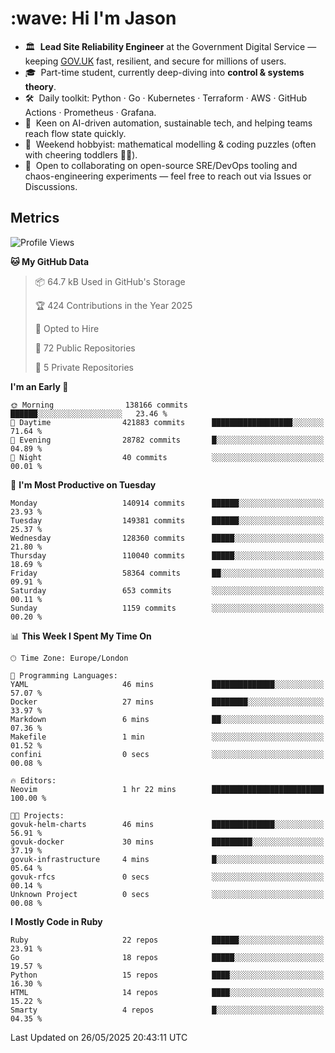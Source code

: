 <h1 align="left" id="jason-title">:wave: Hi I'm Jason</h1>

- 🏛️ &nbsp;**Lead Site Reliability Engineer** at the Government Digital Service — keeping [GOV.UK](https://www.gov.uk/) fast, resilient, and secure for millions of users.  
- 🎓 &nbsp;Part-time student, currently deep-diving into **control & systems theory**.  
- 🛠️ &nbsp;Daily toolkit: Python · Go · Kubernetes · Terraform · AWS · GitHub Actions · Prometheus · Grafana.  
- 🌱 &nbsp;Keen on AI-driven automation, sustainable tech, and helping teams reach flow state quickly.  
- 🧩 &nbsp;Weekend hobbyist: mathematical modelling & coding puzzles (often with cheering toddlers 👶👶). 
- 🤝 &nbsp;Open to collaborating on open-source SRE/DevOps tooling and chaos-engineering experiments — feel free to reach out via Issues or Discussions.


<h2>Metrics</h2>

<!--START_SECTION:waka-->
![Profile Views](http://img.shields.io/badge/Profile%20Views-5-blue)

**🐱 My GitHub Data** 

> 📦 64.7 kB Used in GitHub's Storage 
 > 
> 🏆 424 Contributions in the Year 2025
 > 
> 💼 Opted to Hire
 > 
> 📜 72 Public Repositories 
 > 
> 🔑 5 Private Repositories 
 > 
**I'm an Early 🐤** 

```text
🌞 Morning                138166 commits      ██████░░░░░░░░░░░░░░░░░░░   23.46 % 
🌆 Daytime                421883 commits      ██████████████████░░░░░░░   71.64 % 
🌃 Evening                28782 commits       █░░░░░░░░░░░░░░░░░░░░░░░░   04.89 % 
🌙 Night                  40 commits          ░░░░░░░░░░░░░░░░░░░░░░░░░   00.01 % 
```
📅 **I'm Most Productive on Tuesday** 

```text
Monday                   140914 commits      ██████░░░░░░░░░░░░░░░░░░░   23.93 % 
Tuesday                  149381 commits      ██████░░░░░░░░░░░░░░░░░░░   25.37 % 
Wednesday                128360 commits      █████░░░░░░░░░░░░░░░░░░░░   21.80 % 
Thursday                 110040 commits      █████░░░░░░░░░░░░░░░░░░░░   18.69 % 
Friday                   58364 commits       ██░░░░░░░░░░░░░░░░░░░░░░░   09.91 % 
Saturday                 653 commits         ░░░░░░░░░░░░░░░░░░░░░░░░░   00.11 % 
Sunday                   1159 commits        ░░░░░░░░░░░░░░░░░░░░░░░░░   00.20 % 
```


📊 **This Week I Spent My Time On** 

```text
🕑︎ Time Zone: Europe/London

💬 Programming Languages: 
YAML                     46 mins             ██████████████░░░░░░░░░░░   57.07 % 
Docker                   27 mins             ████████░░░░░░░░░░░░░░░░░   33.97 % 
Markdown                 6 mins              ██░░░░░░░░░░░░░░░░░░░░░░░   07.36 % 
Makefile                 1 min               ░░░░░░░░░░░░░░░░░░░░░░░░░   01.52 % 
confini                  0 secs              ░░░░░░░░░░░░░░░░░░░░░░░░░   00.08 % 

🔥 Editors: 
Neovim                   1 hr 22 mins        █████████████████████████   100.00 % 

🐱‍💻 Projects: 
govuk-helm-charts        46 mins             ██████████████░░░░░░░░░░░   56.91 % 
govuk-docker             30 mins             █████████░░░░░░░░░░░░░░░░   37.19 % 
govuk-infrastructure     4 mins              █░░░░░░░░░░░░░░░░░░░░░░░░   05.64 % 
govuk-rfcs               0 secs              ░░░░░░░░░░░░░░░░░░░░░░░░░   00.14 % 
Unknown Project          0 secs              ░░░░░░░░░░░░░░░░░░░░░░░░░   00.08 % 
```

**I Mostly Code in Ruby** 

```text
Ruby                     22 repos            ██████░░░░░░░░░░░░░░░░░░░   23.91 % 
Go                       18 repos            █████░░░░░░░░░░░░░░░░░░░░   19.57 % 
Python                   15 repos            ████░░░░░░░░░░░░░░░░░░░░░   16.30 % 
HTML                     14 repos            ████░░░░░░░░░░░░░░░░░░░░░   15.22 % 
Smarty                   4 repos             █░░░░░░░░░░░░░░░░░░░░░░░░   04.35 % 
```




 Last Updated on 26/05/2025 20:43:11 UTC
<!--END_SECTION:waka-->

<!-- links -->

[issues page]: https://github.com/jasonBirchall/jasonBirchall/issues "jasonBirchall/issues"
